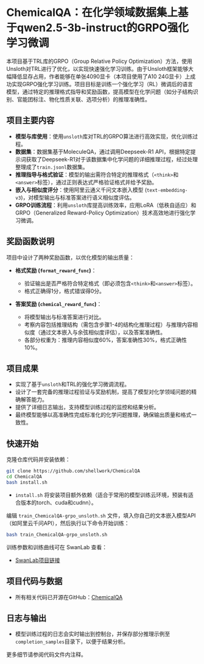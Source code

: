 # ChemicalQA：在化学领域数据集上基于qwen2.5-3b-instruct的GRPO强化学习微调

本项目基于TRL库的GRPO（Group Relative Policy Optimization）方法，使用Unsloth对TRL进行了优化，以实现快速强化学习训练。由于Unsloth框架能够大幅降低显存占用，作者能够在单张4090显卡（本项目使用了A10 24G显卡）上成功实现GRPO强化学习训练。项目目标是训练一个强化学习（RL）微调后的语言模型，通过特定的推理格式指导和奖励函数，提高模型在化学问题（如分子结构识别、官能团标注、物化性质关联、选项分析）的推理准确性。

## 项目主要内容

- **模型与库使用**：使用`unsloth`库对TRL的GRPO算法进行高效实现，优化训练过程。
- **数据集**：数据集基于MoleculeQA，通过调用Deepseek-R1 API，根据特定提示词获取了Deepseek-R1对于该数据集中化学问题的详细推理过程，经过处理整理成了`train.jsonl`数据集。
- **推理指导与格式验证**：模型的输出需符合特定的推理格式（`<think>`和`<answer>`标签），通过正则表达式严格验证格式并给予奖励。
- **嵌入与相似度评分**：使用阿里云通义千问文本嵌入模型 (`text-embedding-v3`)，对模型输出与标准答案进行语义相似度评估。
- **GRPO训练流程**：利用`unsloth`库提高训练效率，应用LoRA（低秩自适应）和 GRPO（Generalized Reward-Policy Optimization）技术高效地进行强化学习微调。

## 奖励函数说明

项目中设计了两种奖励函数，以优化模型的输出质量：

- **格式奖励 (`format_reward_func`)**：
  - 验证输出是否严格符合特定格式（即必须包含`<think>`和`<answer>`标签）。
  - 格式正确得1分，格式错误得0分。

- **答案奖励 (`chemical_reward_func`)**：
  - 将模型输出与标准答案进行对比。
  - 考察内容包括推理结构（需包含步骤1-4的结构化推理过程）与推理内容相似度（通过文本嵌入与余弦相似度评估），以及答案准确性。
  - 各部分权重为：推理内容相似度60%，答案准确性30%，格式正确性10%。

## 项目成果

- 实现了基于`unsloth`和TRL的强化学习微调流程。
- 设计了一套完备的推理过程验证与奖励机制，提高了模型对化学领域问题的精确解答能力。
- 提供了详细日志输出，支持模型训练过程的监控和结果分析。
- 最终模型能够以高准确性完成标准化的化学问题推理，确保输出质量和格式一致性。

## 快速开始

克隆仓库代码并安装依赖：

```bash
git clone https://github.com/shellwork/ChemicalQA
cd ChemicalQA
bash install.sh
```

- `install.sh` 将安装项目额外依赖（适合于常用的模型训练云环境，预装有适合版本的torch、cuda和cudnn）。

编辑 `train_ChemicalQA-grpo_unsloth.sh` 文件，填入你自己的文本嵌入模型API（如阿里云千问API），然后执行以下命令开始训练：

```bash
bash train_ChemicalQA-grpo_unsloth.sh
```

训练参数和训练曲线可在 SwanLab 查看：

- [SwanLab项目链接](https://swanlab.cn/@shellwork/ChemicalQA-gpro/overview)

## 项目代码与数据

- 所有相关代码已开源在GitHub：[ChemicalQA](https://github.com/shellwork/ChemicalQA)

## 日志与输出
- 模型训练过程的日志会实时输出到控制台，并保存部分推理示例至`completion_samples`目录下，以便于结果分析。

更多细节请参阅代码文件内注释。

